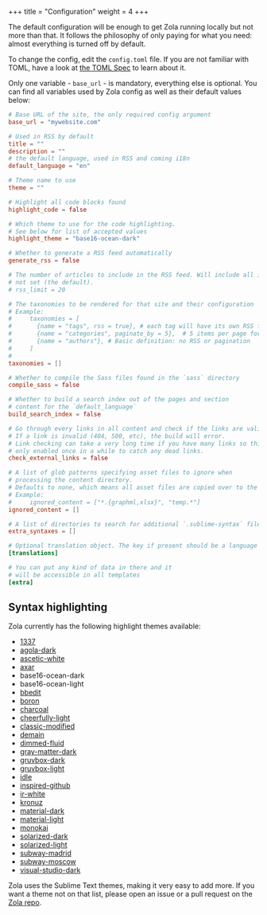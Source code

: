 +++
title = "Configuration"
weight = 4
+++

The default configuration will be enough to get Zola running locally but not more than that.
It follows the philosophy of only paying for what you need: almost everything is turned off by default.

To change the config, edit the `config.toml` file.
If you are not familiar with TOML, have a look at [the TOML Spec](https://github.com/toml-lang/toml)
to learn about it.

Only one variable - `base_url` - is mandatory, everything else is optional. You can find all variables
used by Zola config as well as their default values below:


```toml
# Base URL of the site, the only required config argument
base_url = "mywebsite.com"

# Used in RSS by default
title = ""
description = ""
# the default language, used in RSS and coming i18n
default_language = "en"

# Theme name to use
theme = ""

# Highlight all code blocks found
highlight_code = false

# Which theme to use for the code highlighting.
# See below for list of accepted values
highlight_theme = "base16-ocean-dark"

# Whether to generate a RSS feed automatically
generate_rss = false

# The number of articles to include in the RSS feed. Will include all items if
# not set (the default).
# rss_limit = 20

# The taxonomies to be rendered for that site and their configuration
# Example:
#     taxonomies = [
#       {name = "tags", rss = true}, # each tag will have its own RSS feed
#       {name = "categories", paginate_by = 5},  # 5 items per page for a term
#       {name = "authors"}, # Basic definition: no RSS or pagination
#     ]
#
taxonomies = []

# Whether to compile the Sass files found in the `sass` directory
compile_sass = false

# Whether to build a search index out of the pages and section
# content for the `default_language`
build_search_index = false

# Go through every links in all content and check if the links are valid
# If a link is invalid (404, 500, etc), the build will error.
# Link checking can take a very long time if you have many links so this should
# only enabled once in a while to catch any dead links.
check_external_links = false

# A list of glob patterns specifying asset files to ignore when
# processing the content directory.
# Defaults to none, which means all asset files are copied over to the public folder.
# Example:
#     ignored_content = ["*.{graphml,xlsx}", "temp.*"]
ignored_content = []

# A list of directories to search for additional `.sublime-syntax` files in.
extra_syntaxes = []

# Optional translation object. The key if present should be a language code
[translations]

# You can put any kind of data in there and it
# will be accessible in all templates
[extra]
```

## Syntax highlighting

Zola currently has the following highlight themes available:

- [1337](https://tmtheme-editor.herokuapp.com/#!/editor/theme/1337)
- [agola-dark](https://tmtheme-editor.herokuapp.com/#!/editor/theme/Agola%20Dark)
- [ascetic-white](https://tmtheme-editor.herokuapp.com/#!/editor/theme/Ascetic%20White)
- [axar](https://tmtheme-editor.herokuapp.com/#!/editor/theme/Axar)
- base16-ocean-dark
- base16-ocean-light
- [bbedit](https://tmtheme-editor.herokuapp.com/#!/editor/theme/BBEdit)
- [boron](https://tmtheme-editor.herokuapp.com/#!/editor/theme/Boron)
- [charcoal](https://tmtheme-editor.herokuapp.com/#!/editor/theme/Charcoal)
- [cheerfully-light](https://tmtheme-editor.herokuapp.com/#!/editor/theme/Cheerfully%20Light)
- [classic-modified](https://tmtheme-editor.herokuapp.com/#!/editor/theme/Classic%20Modified)
- [demain](https://tmtheme-editor.herokuapp.com/#!/editor/theme/Demain)
- [dimmed-fluid](https://tmtheme-editor.herokuapp.com/#!/editor/theme/Dimmed%20Fluid)
- [gray-matter-dark](https://tmtheme-editor.herokuapp.com/#!/editor/theme/Gray%20Matter%20Dark)
- [gruvbox-dark](https://github.com/morhetz/gruvbox)
- [gruvbox-light](https://github.com/morhetz/gruvbox)
- [idle](https://tmtheme-editor.herokuapp.com/#!/editor/theme/IDLE)
- [inspired-github](https://tmtheme-editor.herokuapp.com/#!/editor/theme/Inspiredgithub)
- [ir-white](https://tmtheme-editor.herokuapp.com/#!/editor/theme/IR_White)
- [kronuz](https://tmtheme-editor.herokuapp.com/#!/editor/theme/Kronuz)
- [material-dark](https://tmtheme-editor.herokuapp.com/#!/editor/theme/Material%20Dark)
- [material-light](https://github.com/morhetz/gruvbox)
- [monokai](https://tmtheme-editor.herokuapp.com/#!/editor/theme/Monokai)
- [solarized-dark](https://tmtheme-editor.herokuapp.com/#!/editor/theme/Solarized%20(dark))
- [solarized-light](https://tmtheme-editor.herokuapp.com/#!/editor/theme/Solarized%20(light))
- [subway-madrid](https://github.com/idleberg/Subway.tmTheme)
- [subway-moscow](https://github.com/idleberg/Subway.tmTheme)
- [visual-studio-dark](https://tmtheme-editor.herokuapp.com/#!/editor/theme/Visual%20Studio%20Dark)

Zola uses the Sublime Text themes, making it very easy to add more.
If you want a theme not on that list, please open an issue or a pull request on the [Zola repo](https://github.com/getzola/zola).
